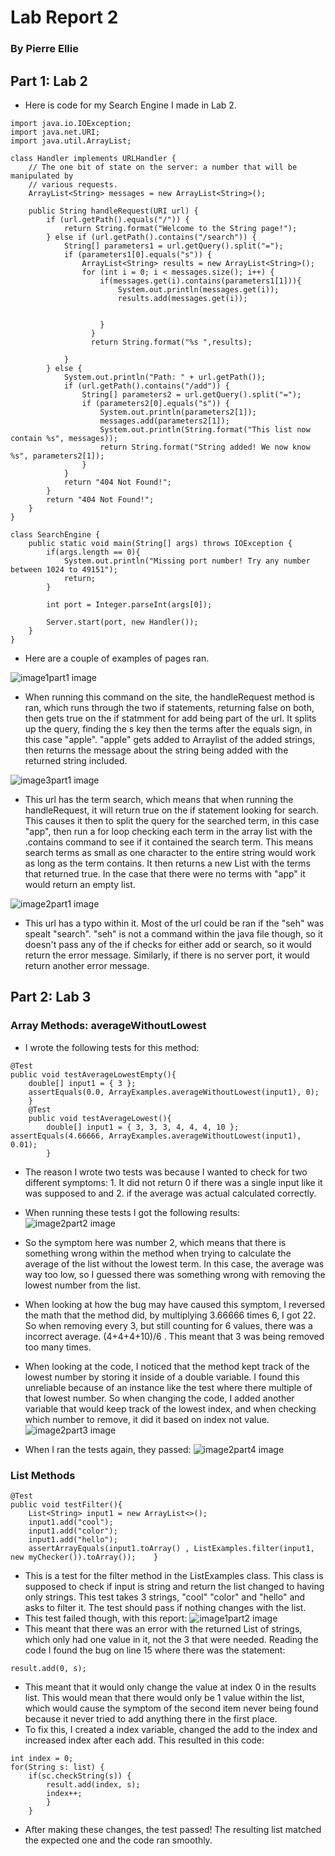 # Lab Report 2
### By Pierre Ellie

##  Part 1: Lab 2

- Here is code for my Search Engine I made in Lab 2. 
```
import java.io.IOException;
import java.net.URI;
import java.util.ArrayList;

class Handler implements URLHandler {
    // The one bit of state on the server: a number that will be manipulated by
    // various requests.
    ArrayList<String> messages = new ArrayList<String>();

    public String handleRequest(URI url) {
        if (url.getPath().equals("/")) {
            return String.format("Welcome to the String page!");
        } else if (url.getPath().contains("/search")) {
            String[] parameters1 = url.getQuery().split("=");
            if (parameters1[0].equals("s")) {
                ArrayList<String> results = new ArrayList<String>();
                for (int i = 0; i < messages.size(); i++) { 
                    if(messages.get(i).contains(parameters1[1])){
                        System.out.println(messages.get(i));
                        results.add(messages.get(i));
                        
                        
                    }
                  }
                  return String.format("%s ",results);
                
            }
        } else {
            System.out.println("Path: " + url.getPath());
            if (url.getPath().contains("/add")) {
                String[] parameters2 = url.getQuery().split("=");
                if (parameters2[0].equals("s")) {
                    System.out.println(parameters2[1]);
                    messages.add(parameters2[1]);
                    System.out.println(String.format("This list now contain %s", messages));
                    return String.format("String added! We now know %s", parameters2[1]);
                }
            }
            return "404 Not Found!";
        }
        return "404 Not Found!";
    }
}

class SearchEngine {
    public static void main(String[] args) throws IOException {
        if(args.length == 0){
            System.out.println("Missing port number! Try any number between 1024 to 49151");
            return;
        }

        int port = Integer.parseInt(args[0]);

        Server.start(port, new Handler());
    }
}
```
- Here are a couple of examples of pages ran.

![image1part1 image](lab-2-images\part1-image1.png)
- When running this command on the site, the handleRequest method is ran, which runs through the two if statements, returning false on both, then gets true on the if statmment for add being part of the url. It splits up the query, finding the s key then the terms after the equals sign, in this case "apple". "apple" gets added to Arraylist of the added strings, then returns the message about the string being added with the returned string included. 

![image3part1 image](lab-2-images\part1-image3.png)
- This url has the term search, which means that when running the handleRequest, it will return true on the if statement looking for search. This causes it then to split the query for the searched term, in this case "app", then run a for loop checking each term in the array list with the .contains command to see if it contained the search term. This means search terms as small as one character to the entire string would work as long as the term contains. It then returns a new List with the terms that returned true. In the case that there were no terms with "app" it would return an empty list. 

![image2part1 image](lab-2-images\part1-image2.png)
- This url has a typo within it. Most of the url could be ran if the "seh" was spealt "search". "seh" is not a command within the java file though, so it doesn't pass any of the if checks for either add or search, so it would return the error message. Similarly, if there is no server port, it would return another error message. 

##  Part 2: Lab 3
### Array Methods: averageWithoutLowest
- I wrote the following tests for this method: 
```
@Test  
public void testAverageLowestEmpty(){    
    double[] input1 = { 3 };    
    assertEquals(0.0, ArrayExamples.averageWithoutLowest(input1), 0);  
    }  
    @Test  
    public void testAverageLowest(){    
        double[] input1 = { 3, 3, 3, 4, 4, 4, 10 };    assertEquals(4.66666, ArrayExamples.averageWithoutLowest(input1), 0.01);  
        }
``` 
- The reason I wrote two tests was because I wanted to check for two different symptoms: 1. It did not return 0 if there was a single input like it was supposed to and 2. if the average was actual calculated correctly. 
- When running these tests I got the following results: 
![image2part2 image](lab-2-images\part2-image2.png)



- So the symptom here was number 2, which means that there is something wrong within the method when trying to calculate the average of the list without the lowest term. In this case, the average was way too low, so I guessed there was something wrong with removing the lowest number from the list. 
- When looking at how the bug may have caused this symptom, I reversed the math that the method did, by multiplying 3.66666 times 6, I got 22. So when removing every 3, but still counting for 6 values, there was a incorrect average. (4+4+4+10)/6 . This meant that 3 was being removed too many times. 
- When looking at the code, I noticed that the method kept track of the lowest number by storing it inside of a double variable. I found this unreliable because of an instance like the test where there multiple of that lowest number. So when changing the code, I added another variable that would keep track of the lowest index, and when checking which number to remove, it did it based on index not value. 
![image2part3 image](lab-2-images\part2-image3.png)
- When I ran the tests again, they passed: 
![image2part4 image](lab-2-images\part2-image4.png)



### List Methods 
```
@Test    
public void testFilter(){        
    List<String> input1 = new ArrayList<>();        
    input1.add("cool");        
    input1.add("color");        
    input1.add("hello");              
    assertArrayEquals(input1.toArray() , ListExamples.filter(input1, new myChecker()).toArray());    }
```
- This is a test for the filter method in the ListExamples class. This class is supposed to check if input is string and return the list changed to having only strings. This test takes 3 strings, "cool" "color" and "hello" and asks to filter it. The test should pass if nothing changes with the list.
- This test failed though, with this report:
![image1part2 image](lab-2-images\part2-image1.png)
- This meant that there was an error with the returned List of strings, which only had one value in it, not the 3 that were needed. Reading the code I found the bug on line 15 where there was the statement:
```
result.add(0, s);
```
- This meant that it would only change the value at index 0 in the results list. This would mean that there would only be 1 value within the list, which would cause the symptom of the second item never being found because it never tried to add anything there in the first place. 
- To fix this, I created a index variable, changed the add to the index and increased index after each add. This resulted in this code: 
```
int index = 0;    
for(String s: list) {      
    if(sc.checkString(s)) {        
        result.add(index, s);        
        index++;      
        }    
    }
```
- After making these changes, the test passed! The resulting list matched the expected one and the code ran smoothly. 